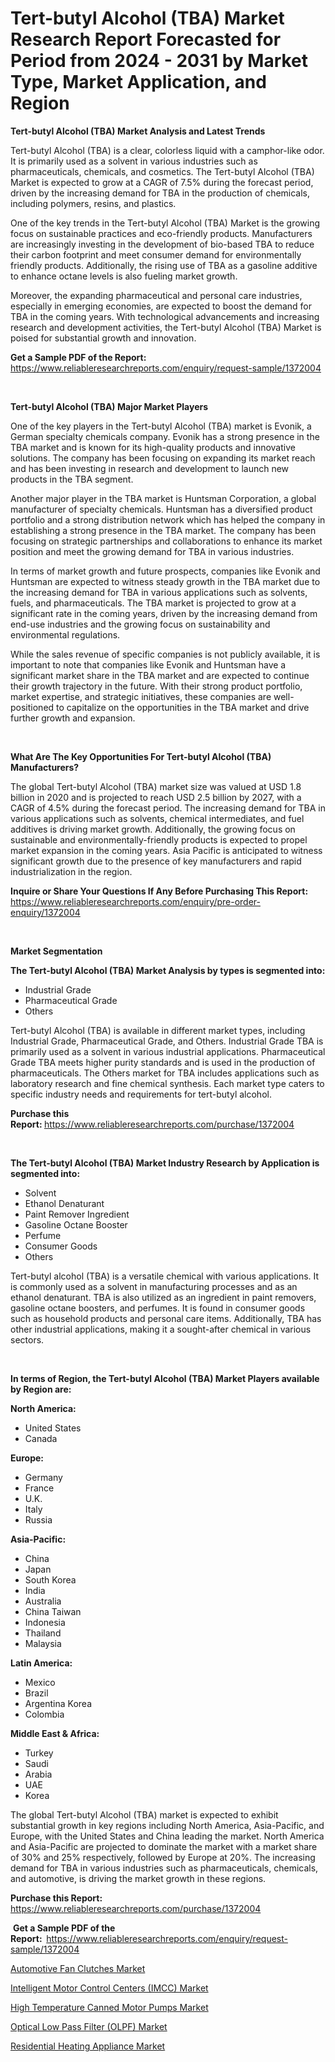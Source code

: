 <p><h1>Tert-butyl Alcohol (TBA) Market Research Report Forecasted for Period from 2024 -  2031 by Market Type, Market Application, and Region</h1></p><p><strong>Tert-butyl Alcohol (TBA) Market Analysis and Latest Trends</strong></p>
<p><p>Tert-butyl Alcohol (TBA) is a clear, colorless liquid with a camphor-like odor. It is primarily used as a solvent in various industries such as pharmaceuticals, chemicals, and cosmetics. The Tert-butyl Alcohol (TBA) Market is expected to grow at a CAGR of 7.5% during the forecast period, driven by the increasing demand for TBA in the production of chemicals, including polymers, resins, and plastics.</p><p>One of the key trends in the Tert-butyl Alcohol (TBA) Market is the growing focus on sustainable practices and eco-friendly products. Manufacturers are increasingly investing in the development of bio-based TBA to reduce their carbon footprint and meet consumer demand for environmentally friendly products. Additionally, the rising use of TBA as a gasoline additive to enhance octane levels is also fueling market growth.</p><p>Moreover, the expanding pharmaceutical and personal care industries, especially in emerging economies, are expected to boost the demand for TBA in the coming years. With technological advancements and increasing research and development activities, the Tert-butyl Alcohol (TBA) Market is poised for substantial growth and innovation.</p></p>
<p><strong>Get a Sample PDF of the Report:&nbsp;</strong> <a href="https://www.reliableresearchreports.com/enquiry/request-sample/1372004">https://www.reliableresearchreports.com/enquiry/request-sample/1372004</a></p>
<p>&nbsp;</p>
<p><strong>Tert-butyl Alcohol (TBA) Major Market Players</strong></p>
<p><p>One of the key players in the Tert-butyl Alcohol (TBA) market is Evonik, a German specialty chemicals company. Evonik has a strong presence in the TBA market and is known for its high-quality products and innovative solutions. The company has been focusing on expanding its market reach and has been investing in research and development to launch new products in the TBA segment.</p><p>Another major player in the TBA market is Huntsman Corporation, a global manufacturer of specialty chemicals. Huntsman has a diversified product portfolio and a strong distribution network which has helped the company in establishing a strong presence in the TBA market. The company has been focusing on strategic partnerships and collaborations to enhance its market position and meet the growing demand for TBA in various industries.</p><p>In terms of market growth and future prospects, companies like Evonik and Huntsman are expected to witness steady growth in the TBA market due to the increasing demand for TBA in various applications such as solvents, fuels, and pharmaceuticals. The TBA market is projected to grow at a significant rate in the coming years, driven by the increasing demand from end-use industries and the growing focus on sustainability and environmental regulations.</p><p>While the sales revenue of specific companies is not publicly available, it is important to note that companies like Evonik and Huntsman have a significant market share in the TBA market and are expected to continue their growth trajectory in the future. With their strong product portfolio, market expertise, and strategic initiatives, these companies are well-positioned to capitalize on the opportunities in the TBA market and drive further growth and expansion.</p></p>
<p>&nbsp;</p>
<p><strong>What Are The Key Opportunities For Tert-butyl Alcohol (TBA) Manufacturers?</strong></p>
<p><p>The global Tert-butyl Alcohol (TBA) market size was valued at USD 1.8 billion in 2020 and is projected to reach USD 2.5 billion by 2027, with a CAGR of 4.5% during the forecast period. The increasing demand for TBA in various applications such as solvents, chemical intermediates, and fuel additives is driving market growth. Additionally, the growing focus on sustainable and environmentally-friendly products is expected to propel market expansion in the coming years. Asia Pacific is anticipated to witness significant growth due to the presence of key manufacturers and rapid industrialization in the region.</p></p>
<p><strong>Inquire or Share Your Questions If Any Before Purchasing This Report:</strong> <a href="https://www.reliableresearchreports.com/enquiry/pre-order-enquiry/1372004">https://www.reliableresearchreports.com/enquiry/pre-order-enquiry/1372004</a></p>
<p>&nbsp;</p>
<p><strong>Market Segmentation</strong></p>
<p><strong>The Tert-butyl Alcohol (TBA) Market Analysis by types is segmented into:</strong></p>
<p><ul><li>Industrial Grade</li><li>Pharmaceutical Grade</li><li>Others</li></ul></p>
<p><p>Tert-butyl Alcohol (TBA) is available in different market types, including Industrial Grade, Pharmaceutical Grade, and Others. Industrial Grade TBA is primarily used as a solvent in various industrial applications. Pharmaceutical Grade TBA meets higher purity standards and is used in the production of pharmaceuticals. The Others market for TBA includes applications such as laboratory research and fine chemical synthesis. Each market type caters to specific industry needs and requirements for tert-butyl alcohol.</p></p>
<p><strong>Purchase this Report:&nbsp;</strong><a href="https://www.reliableresearchreports.com/purchase/1372004">https://www.reliableresearchreports.com/purchase/1372004</a></p>
<p>&nbsp;</p>
<p><strong>The Tert-butyl Alcohol (TBA) Market Industry Research by Application is segmented into:</strong></p>
<p><ul><li>Solvent</li><li>Ethanol Denaturant</li><li>Paint Remover Ingredient</li><li>Gasoline Octane Booster</li><li>Perfume</li><li>Consumer Goods</li><li>Others</li></ul></p>
<p><p>Tert-butyl alcohol (TBA) is a versatile chemical with various applications. It is commonly used as a solvent in manufacturing processes and as an ethanol denaturant. TBA is also utilized as an ingredient in paint removers, gasoline octane boosters, and perfumes. It is found in consumer goods such as household products and personal care items. Additionally, TBA has other industrial applications, making it a sought-after chemical in various sectors.</p></p>
<p>&nbsp;</p>
<p><strong>In terms of Region, the Tert-butyl Alcohol (TBA) Market Players available by Region are:</strong></p>
<p>
    <p> <strong> North America: </strong>
        <ul>
            <li>United States</li>
            <li>Canada</li>
        </ul>
        </p> 
    <p> <strong> Europe: </strong>
        <ul>
            <li>Germany</li>
            <li>France</li>
            <li>U.K.</li>
            <li>Italy</li>
            <li>Russia</li>
        </ul>
        </p> 
    <p> <strong> Asia-Pacific: </strong>
        <ul>
            <li>China</li>
            <li>Japan</li>
            <li>South Korea</li>
            <li>India</li>
            <li>Australia</li>
            <li>China Taiwan</li>
            <li>Indonesia</li>
            <li>Thailand</li>
            <li>Malaysia</li>
        </ul>
        </p> 
    <p> <strong> Latin America: </strong>
        <ul>
            <li>Mexico</li>
            <li>Brazil</li>
            <li>Argentina Korea</li>
            <li>Colombia</li>
        </ul>
        </p> 
    <p> <strong> Middle East & Africa: </strong>
        <ul>
            <li>Turkey</li>
            <li>Saudi</li>
            <li>Arabia</li>
            <li>UAE</li>
            <li>Korea</li>
        </ul>
    </p>
    </p>
<p><p>The global Tert-butyl Alcohol (TBA) market is expected to exhibit substantial growth in key regions including North America, Asia-Pacific, and Europe, with the United States and China leading the market. North America and Asia-Pacific are projected to dominate the market with a market share of 30% and 25% respectively, followed by Europe at 20%. The increasing demand for TBA in various industries such as pharmaceuticals, chemicals, and automotive, is driving the market growth in these regions.</p></p>
<p><strong>Purchase this Report: </strong><a href="https://www.reliableresearchreports.com/purchase/1372004">https://www.reliableresearchreports.com/purchase/1372004</a></p>
<p>&nbsp;<strong>Get a Sample PDF of the Report:&nbsp;&nbsp;</strong><a href="https://www.reliableresearchreports.com/enquiry/request-sample/1372004">https://www.reliableresearchreports.com/enquiry/request-sample/1372004</a></p>
<p><strong></strong></p>
<p><p><a href="https://medium.com/@karleelakin435/automotive-fan-clutches-market-share-evolution-and-market-growth-trends-2024-2031-e275e72c3359">Automotive Fan Clutches Market</a></p><p><a href="https://medium.com/@karleelakin435/intelligent-motor-control-centers-imcc-nbsp-market-focuses-on-market-share-size-and-projected-305845ce8307">Intelligent Motor Control Centers (IMCC) Market</a></p><p><a href="https://medium.com/@karleelakin435/high-temperature-canned-motor-pumps-market-analysis-its-cagr-market-segmentation-and-global-69e563270992">High Temperature Canned Motor Pumps Market</a></p><p><a href="https://medium.com/@karleelakin435/optical-low-pass-filter-olpf-market-outlook-industry-overview-and-forecast-2024-to-2031-c196ac11e66f">Optical Low Pass Filter (OLPF) Market</a></p><p><a href="https://medium.com/@karleelakin435/residential-heating-appliance-market-size-market-outlook-and-market-forecast-2024-to-2031-655754c08e27">Residential Heating Appliance Market</a></p></p>